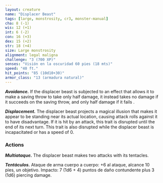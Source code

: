 ```yaml
---
layout: creature
name: "Displacer Beast"
tags: [large, monstrosity, cr3, monster-manual]
cha: 8 (-1)
wis: 12 (+1)
int: 6 (-2)
con: 16 (+3)
dex: 15 (+2)
str: 18 (+4)
size: Large monstrosity
alignment: legal maligna
challenge: "3 (700 XP)"
senses: "Visión en la oscuridad 60 pies (18 mts)"
speed: "40 ft."
hit_points: "85 (10d10+30)"
armor_class: "13 (armadura natural)"
---
```


***Avoidance.*** If the displacer beast is subjected to an effect that allows it to make a saving throw to take only half damage, it instead takes no damage if it succeeds on the saving throw, and only half damage if it fails .

***Displacement.*** The displacer beast projects a magical illusion that makes it appear to be standing near its actual location, causing attack rolls against it to have disadvantage. If it is hit by an attack, this trait is disrupted until the end of its next turn. This trait is also disrupted while the displacer beast is incapacitated or has a speed of 0.

### Actions

***Multiataque.*** The displacer beast makes two attacks with its tentacles.

***Tentáculos.*** Ataque de arma cuerpo a cuerpo: +6 al ataque, alcance 10 pies, un objetivo. Impacto: 7 (1d6 + 4) puntos de daño contundente plus 3 (1d6) piercing damage.